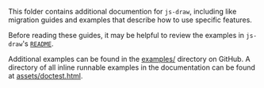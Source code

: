 This folder contains additional documention for `js-draw`, including like migration guides and examples that describe how to use specific features.

Before reading these guides, it may be helpful to review the examples in `js-draw`'s [`README`](../).

Additional examples can be found in the [examples/](https://github.com/personalizedrefrigerator/js-draw/tree/main/docs/examples) directory on GitHub. A directory of all inline runnable examples in the documentation can be found at [assets/doctest.html](/typedoc/assets/doctest.html).
